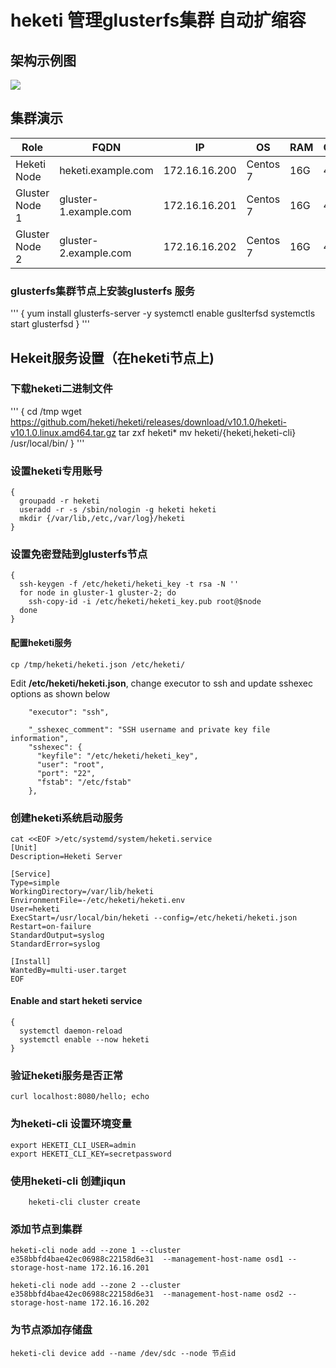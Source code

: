 # heketi 管理glusterfs集群 自动扩缩容

## 架构示例图
[![](https://github.com/justmeandopensource/glusterfs/blob/master/glusterfs-heketi-demo/resources/gluster-heketi.png?raw=true)](https://github.com/justmeandopensource/glusterfs/blob/master/glusterfs-heketi-demo/resources/gluster-heketi.png?raw=true)

## 集群演示

|Role|FQDN|IP|OS|RAM|CPU|
|----|----|----|----|----|----|
|Heketi Node|heketi.example.com|172.16.16.200|Centos 7|16G|4|
|Gluster Node 1|gluster-1.example.com|172.16.16.201|Centos 7|16G|4|
|Gluster Node 2|gluster-2.example.com|172.16.16.202|Centos 7|16G|4|

### glusterfs集群节点上安装glusterfs 服务
'''
{
	yum install glusterfs-server -y
	systemctl enable guslterfsd
	systemctls start glusterfsd
}
'''

## Hekeit服务设置（在heketi节点上)
### 下载heketi二进制文件
'''
{
  cd /tmp
  wget https://github.com/heketi/heketi/releases/download/v10.1.0/heketi-v10.1.0.linux.amd64.tar.gz
  tar zxf heketi*
  mv heketi/{heketi,heketi-cli} /usr/local/bin/
}
'''

### 设置heketi专用账号
```
{
  groupadd -r heketi
  useradd -r -s /sbin/nologin -g heketi heketi
  mkdir {/var/lib,/etc,/var/log}/heketi
}
```
### 设置免密登陆到glusterfs节点
```
{
  ssh-keygen -f /etc/heketi/heketi_key -t rsa -N ''
  for node in gluster-1 gluster-2; do
    ssh-copy-id -i /etc/heketi/heketi_key.pub root@$node
  done
}
```

#### 配置heketi服务
```
cp /tmp/heketi/heketi.json /etc/heketi/
```
Edit **/etc/heketi/heketi.json**, change executor to ssh and update sshexec options as shown below
```
	"executor": "ssh", 

	"_sshexec_comment": "SSH username and private key file information",
	"sshexec": {
  	  "keyfile": "/etc/heketi/heketi_key", 
  	  "user": "root", 
  	  "port": "22", 
  	  "fstab": "/etc/fstab" 
	},
```
### 创建heketi系统启动服务
```
cat <<EOF >/etc/systemd/system/heketi.service
[Unit]
Description=Heketi Server

[Service]
Type=simple
WorkingDirectory=/var/lib/heketi
EnvironmentFile=-/etc/heketi/heketi.env
User=heketi
ExecStart=/usr/local/bin/heketi --config=/etc/heketi/heketi.json
Restart=on-failure
StandardOutput=syslog
StandardError=syslog

[Install]
WantedBy=multi-user.target
EOF
```
#### Enable and start heketi service
```
{
  systemctl daemon-reload
  systemctl enable --now heketi
}
```
### 验证heketi服务是否正常
```
curl localhost:8080/hello; echo
```
### 为heketi-cli 设置环境变量
```
export HEKETI_CLI_USER=admin
export HEKETI_CLI_KEY=secretpassword
```
### 使用heketi-cli 创建jiqun
```
	heketi-cli cluster create
```

### 添加节点到集群
```
heketi-cli node add --zone 1 --cluster e358bbfd4bae42ec06988c22158d6e31  --management-host-name osd1 --storage-host-name 172.16.16.201
```

```
heketi-cli node add --zone 2 --cluster e358bbfd4bae42ec06988c22158d6e31  --management-host-name osd2 --storage-host-name 172.16.16.202
```
###  为节点添加存储盘
```
heketi-cli device add --name /dev/sdc --node 节点id
```

